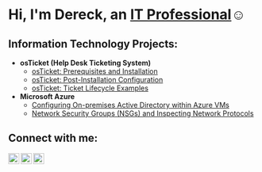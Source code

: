 <h1>Hi, I'm Dereck, an <a href="https://linkedin.com/in/Dereck Gonzalez">IT Professional</a>☺</h1>

<h2> Information Technology Projects:</h2>

- <b>osTicket (Help Desk Ticketing System)</b>
  - [osTicket: Prerequisites and Installation](https://github.com/DereckReyes12/osticket-prereqs)
  - [osTicket: Post-Installation Configuration](https://github.com/DereckReyes12/post-install-config)
  - [osTicket: Ticket Lifecycle Examples](https://github.com/DereckReyes12/ticket-lifecycle/blob/patch-1/README.md)
- <b>Microsoft Azure</b>
  - [Configuring On-premises Active Directory within Azure VMs](https://github.com/joshmadakorcc/configure-ad)
  - [Network Security Groups (NSGs) and Inspecting Network Protocols](https://github.com/joshmadakorcc/azure-network-protocols)

<h2>Connect with me:</h2>

[<img align="left" alt="Josh | Twitter" width="22px" src="https://cdn.jsdelivr.net/npm/simple-icons@v3/icons/twitter.svg" />][twitter]
[<img align="left" alt="Josh | LinkedIn" width="22px" src="https://cdn.jsdelivr.net/npm/simple-icons@v3/icons/linkedin.svg" />][linkedin]
[<img align="left" alt="Josh | Instagram" width="22px" src="https://cdn.jsdelivr.net/npm/simple-icons@v3/icons/instagram.svg" />][instagram]

[twitter]: https://twitter.com/Dereck1425
[instagram]: https://www.instagram.com/dereck1675
[linkedin]: https://linkedin.com/in/DereckGonzalez 
